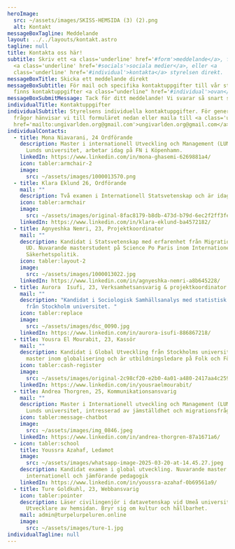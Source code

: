 ```yaml
---
heroImage:
  src: ~/assets/images/SKISS-HEMSIDA (3) (2).png
  alt: Kontakt
messageBoxTagline: Meddelande
layout: ../../layouts/kontakt.astro
tagline: null
title: Kontakta oss här!
subtitle: Skriv ett <a class='underline' href='#form'>meddelande</a>, följ våra
  <a class='underline' href='#socials'>sociala medier</a>, eller <a
  class='underline' href='#individual'>kontakta</a> styrelsen direkt.
messageBoxTitle: Skicka ett meddelande direkt
messageBoxSubtitle: För mail och specifika kontaktuppgifter till vår styrelse
  finns kontaktuppgifter <a class="underline" href='#individual'>ovan</a>.
messageBoxSubmitMessage: Tack för ditt meddelande! Vi svarar så snart som möjligt.
individualTitle: Kontaktuppgifter
individualSubtitle: Styrelsens individuella kontaktuppgifter. För generella
  frågor hänvisar vi till formuläret nedan eller maila till <a class='underline'
  href='mailto:ungivarlden.org@gmail.com'>ungivarlden.org@gmail.com</a>
individualContacts:
  - title: Mona Niavarani, 24 Ordförande
    description: Master i internationell Utveckling och Management (LUMID) från
      Lunds universitet, arbetar idag på FN i Köpenhamn.
    linkedIn: https://www.linkedin.com/in/mona-ghasemi-6269881a4/
    icon: tabler:armchair-2
    image:
      src: ~/assets/images/1000013570.png
  - title: Klara Eklund 26, Ordförande
    mail: ""
    description: Två examen i Internationell Statsvetenskap och är idag utredare på A-kassan
    icon: tabler:armchair
    image:
      src: ~/assets/images/original-8fac8179-b8db-473d-b79d-6ec2f2ff3fe6.jpeg
    linkedIn: https://www.linkedin.com/in/klara-eklund-ba4572182/
  - title: Agnyeshka Nemri, 23, Projektkoordinator
    mail: ""
    description: Kandidat i Statsvetenskap med erfarenhet från Migrationsverket och
      UD. Nuvarande masterstudent på Science Po Paris inom Internationell
      Säkerhetspolitik.
    icon: tabler:layout-2
    image:
      src: ~/assets/images/1000013022.jpg
    linkedIn: https://www.linkedin.com/in/agnyeshka-nemri-a8b645228/
  - title: Aurora  Isufi, 23, Verksamhetsansvarig & projektkoordinator
    mail: ""
    description: "Kandidat i Sociologisk Samhällsanalys med statistisk fördjupning
      från Stockholm universitet. "
    icon: tabler:replace
    image:
      src: ~/assets/images/dsc_0090.jpg
    linkedIn: https://www.linkedin.com/in/aurora-isufi-886867218/
  - title: Yousra El Mourabit, 23, Kassör
    mail: ""
    description: Kandidat i Global Utveckling från Stockholms universitet. Studerar
      master inom globalisering och är utbildningsledare på Folk och Försvar.
    icon: tabler:cash-register
    image:
      src: ~/assets/images/original-2c98cf20-e2b0-4a01-a480-2417aa4c2594.jpeg
    linkedIn: https://www.linkedin.com/in/yousraelmourabit/
  - title: Andrea Thorgren, 25, Kommunikationsansvarig
    mail: ""
    description: Master i Internationell utveckling och Management (LUMID) från
      Lunds universitet, intresserad av jämställdhet och migrationsfrågor.
    icon: tabler:message-chatbot
    image:
      src: ~/assets/images/img_0846.jpeg
    linkedIn: https://www.linkedin.com/in/andrea-thorgren-87a1671a6/
  - icon: tabler:school
    title: Youssra Azahaf, Ledamot
    image:
      src: ~/assets/images/whatsapp-image-2025-03-20-at-14.45.27.jpeg
    description: Kandidat examen i global utveckling. Nuvarande master student i
      internationell och jämförande pedagogik
    linkedIn: https://www.linkedin.com/in/youssra-azahaf-0b69561a9/
  - title: Ture Goldkuhl, 23, Webbansvarig
    icon: tabler:pointer
    description: Läser civilingenjör i datavetenskap vid Umeå universitet.
      Utvecklare av hemsidan. Bryr sig om kultur och hållbarhet.
    mail: admin@turpelurpeluren.online
    image:
      src: ~/assets/images/ture-1.jpg
individualTagline: null
---
```

